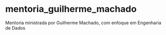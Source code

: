 # mentoria_guilherme_machado
Mentoria ministrada por Guilherme Machado, com enfoque em Engenharia de Dados
